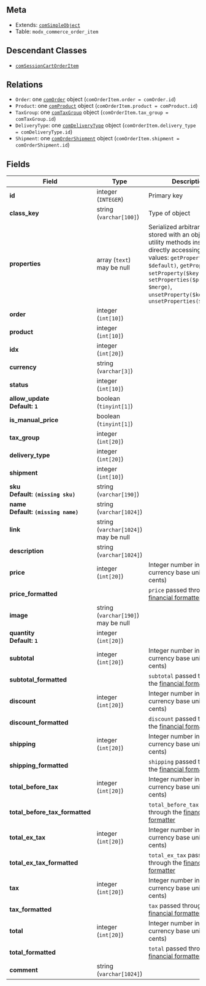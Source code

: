 ## Meta

- Extends: [`comSimpleObject`](comSimpleObject)
- Table: `modx_commerce_order_item`

## Descendant Classes

- [`comSessionCartOrderItem`](comSessionCartOrderItem)


## Relations

- `Order`: one [`comOrder`](comOrder) object (`comOrderItem.order = comOrder.id`)
- `Product`: one [`comProduct`](comProduct) object (`comOrderItem.product = comProduct.id`)
- `TaxGroup`: one [`comTaxGroup`](comTaxGroup) object (`comOrderItem.tax_group = comTaxGroup.id`)
- `DeliveryType`: one [`comDeliveryType`](comDeliveryType) object (`comOrderItem.delivery_type = comDeliveryType.id`)
- `Shipment`: one [`comOrderShipment`](comOrderShipment) object (`comOrderItem.shipment = comOrderShipment.id`)

## Fields


| Field | Type | Description |
| ----- | ---- | ----------- |
| **id** | integer (`INTEGER`) | Primary key |
| **class_key** | string (`varchar[100]`) | Type of object |
| **properties** | array (`text`)<br>may be null | Serialized arbitrary data stored with an object. Use utility methods instead of directly accessing these values: `getProperty($key, $default)`, `getProperties()`, `setProperty($key, $value)`, `setProperties($properties, $merge)`, `unsetProperty($key)`, `unsetProperties($keys)` |
| **order** | integer (`int[10]`) |  |
| **product** | integer (`int[10]`) |  |
| **idx** | integer (`int[20]`) |  |
| **currency** | string (`varchar[3]`) |  |
| **status** | integer (`int[10]`) |  |
| **allow_update<br>Default: `1`** | boolean (`tinyint[1]`) |  |
| **is_manual_price** | boolean (`tinyint[1]`) |  |
| **tax_group** | integer (`int[20]`) |  |
| **delivery_type** | integer (`int[20]`) |  |
| **shipment** | integer (`int[10]`) |  |
| **sku<br>Default: `(missing sku)`** | string (`varchar[190]`) |  |
| **name<br>Default: `(missing name)`** | string (`varchar[1024]`) |  |
| **link** | string (`varchar[1024]`)<br>may be null |  |
| **description** | string (`varchar[1024]`) |  |
| **price** | integer (`int[20]`) | Integer number in the currency base unit (e.g. cents) |
| **price_formatted** |  | `price` passed through the [financial formatter](../Formatters/financial) |
| **image** | string (`varchar[190]`)<br>may be null |  |
| **quantity<br>Default: `1`** | integer (`int[20]`) |  |
| **subtotal** | integer (`int[20]`) | Integer number in the currency base unit (e.g. cents) |
| **subtotal_formatted** |  | `subtotal` passed through the [financial formatter](../Formatters/financial) |
| **discount** | integer (`int[20]`) | Integer number in the currency base unit (e.g. cents) |
| **discount_formatted** |  | `discount` passed through the [financial formatter](../Formatters/financial) |
| **shipping** | integer (`int[20]`) | Integer number in the currency base unit (e.g. cents) |
| **shipping_formatted** |  | `shipping` passed through the [financial formatter](../Formatters/financial) |
| **total_before_tax** | integer (`int[20]`) | Integer number in the currency base unit (e.g. cents) |
| **total_before_tax_formatted** |  | `total_before_tax` passed through the [financial formatter](../Formatters/financial) |
| **total_ex_tax** | integer (`int[20]`) | Integer number in the currency base unit (e.g. cents) |
| **total_ex_tax_formatted** |  | `total_ex_tax` passed through the [financial formatter](../Formatters/financial) |
| **tax** | integer (`int[20]`) | Integer number in the currency base unit (e.g. cents) |
| **tax_formatted** |  | `tax` passed through the [financial formatter](../Formatters/financial) |
| **total** | integer (`int[20]`) | Integer number in the currency base unit (e.g. cents) |
| **total_formatted** |  | `total` passed through the [financial formatter](../Formatters/financial) |
| **comment** | string (`varchar[1024]`) |  |
